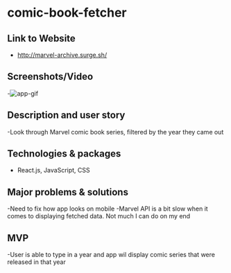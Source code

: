 # comic-book-fetcher

## Link to Website
- http://marvel-archive.surge.sh/
## Screenshots/Video  

-![app-gif](https://github.com/jlendle11/comic-book-fetcher/blob/feature/comic-app/src/components/images/app-gif.gif)

## Description and user story
-Look through Marvel comic book series, filtered by the year they came out


## Technologies & packages
- React.js, JavaScript, CSS


## Major problems & solutions
-Need to fix how app looks on mobile
-Marvel API is a bit slow when it comes to displaying fetched data. Not much I can do on my end


## MVP
-User is able to type in a year and app wil display comic series that were released in that year
